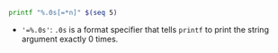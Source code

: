 ```bash
printf "%.0s[=*n]" $(seq 5)
```
- `'=%.0s'`: `.0s` is a format specifier that tells `printf` to print the string argument exactly 0 times.